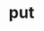---
title: put
excerpt: >-
  Updates the specific user by email: <<glossary:testing>>. All fields aren't
  required to update the user object [Testing glossary term]
api:
  file: my-test.json
  operationId: put_users-update
hidden: false
---